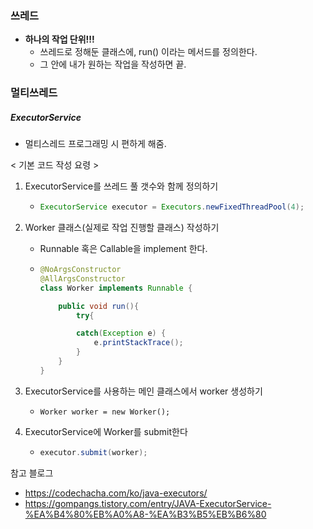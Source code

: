 ### 쓰레드

- **하나의 작업 단위!!!**
  - 쓰레드로 정해둔 클래스에, run() 이라는 메서드를 정의한다.
  - 그 안에 내가 원하는 작업을 작성하면 끝.



### 멀티쓰레드

##### ExecutorService

- 멀티스레드 프로그래밍 시 편하게 해줌.

< 기본 코드 작성 요령 >

1. ExecutorService를 쓰레드 풀 갯수와 함께 정의하기

   - ```java
     ExecutorService executor = Executors.newFixedThreadPool(4);
     ```

2. Worker 클래스(실제로 작업 진행할 클래스) 작성하기

   - Runnable 혹은 Callable을 implement 한다.

   - ```java
     @NoArgsConstructor
     @AllArgsConstructor
     class Worker implements Runnable {
     
         public void run(){
             try{
     
             catch(Exception e) {
                 e.printStackTrace();
             }
         }
     }
     ```

3. ExecutorService를 사용하는 메인 클래스에서 worker 생성하기

   - ```
     Worker worker = new Worker();
     ```

4. ExecutorService에 Worker를 submit한다

   - ```java
     executor.submit(worker);
     ```



참고 블로그

- https://codechacha.com/ko/java-executors/
- https://gompangs.tistory.com/entry/JAVA-ExecutorService-%EA%B4%80%EB%A0%A8-%EA%B3%B5%EB%B6%80